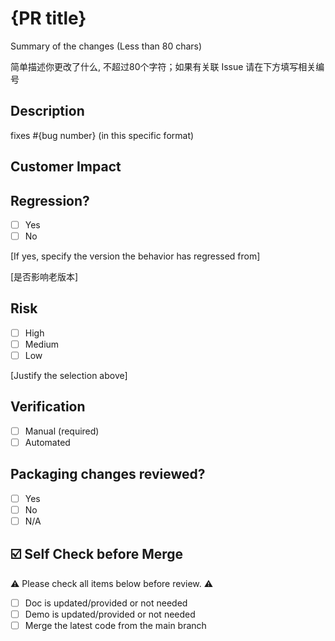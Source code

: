 # {PR title}

Summary of the changes (Less than 80 chars)

简单描述你更改了什么, 不超过80个字符；如果有关联 Issue 请在下方填写相关编号

## Description

fixes #{bug number} (in this specific format)

## Customer Impact


## Regression?

- [ ] Yes
- [ ] No

[If yes, specify the version the behavior has regressed from]

[是否影响老版本]

## Risk

- [ ] High
- [ ] Medium
- [ ] Low

[Justify the selection above]

## Verification

- [ ] Manual (required)
- [ ] Automated

## Packaging changes reviewed?

- [ ] Yes
- [ ] No
- [ ] N/A

## ☑️ Self Check before Merge

⚠️ Please check all items below before review. ⚠️

- [ ] Doc is updated/provided or not needed
- [ ] Demo is updated/provided or not needed
- [ ] Merge the latest code from the main branch
